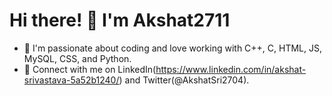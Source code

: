 # Hi there! 👋 I'm Akshat2711

- 🌱 I'm passionate about coding and love working with C++, C, HTML, JS, MySQL, CSS, and Python.
- 🚀 Connect with me on LinkedIn(https://www.linkedin.com/in/akshat-srivastava-5a52b1240/) and Twitter(@AkshatSri2704).


<!---
Akshat2711/Akshat2711 is a ✨ special ✨ repository because its `README.md` (this file) appears on your GitHub profile.
You can click the Preview link to take a look at your changes.
--->
